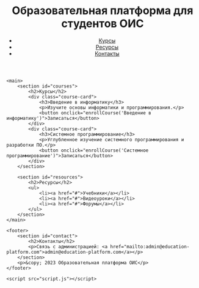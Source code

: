 <html lang="ru">
<head>
    <meta charset="UTF-8">
    <meta name="viewport" content="width=device-width, initial-scale=1.0">
    <title>Образовательная платформа ОИС</title>
    <link rel="stylesheet" href="styles.css">
</head>
<body>
    <header>
        <h1>Образовательная платформа для студентов ОИС</h1>
        <nav>
            <ul>
                <li><a href="#courses">Курсы</a></li>
                <li><a href="#resources">Ресурсы</a></li>
                <li><a href="#contact">Контакты</a></li>
            </ul>
        </nav>
    </header>

    <main>
        <section id="courses">
            <h2>Курсы</h2>
            <div class="course-card">
                <h3>Введение в информатику</h3>
                <p>Изучите основы информатики и программирования.</p>
                <button onclick="enrollCourse('Введение в информатику')">Записаться</button>
            </div>
            <div class="course-card">
                <h3>Системное программирование</h3>
                <p>Углубленное изучение системного программирования и разработки ПО.</p>
                <button onclick="enrollCourse('Системное программирование')">Записаться</button>
            </div>
        </section>

        <section id="resources">
            <h2>Ресурсы</h2>
            <ul>
                <li><a href="#">Учебники</a></li>
                <li><a href="#">Видеоуроки</a></li>
                <li><a href="#">Форумы</a></li>
            </ul>
        </section>
    </main>

    <footer>
        <section id="contact">
            <h2>Контакты</h2>
            <p>Связь с администрацией: <a href="mailto:admin@education-platform.com">admin@education-platform.com</a></p>
        </section>
        <p>&copy; 2023 Образовательная платформа ОИС</p>
    </footer>

    <script src="script.js"></script>
</body>
</html>

